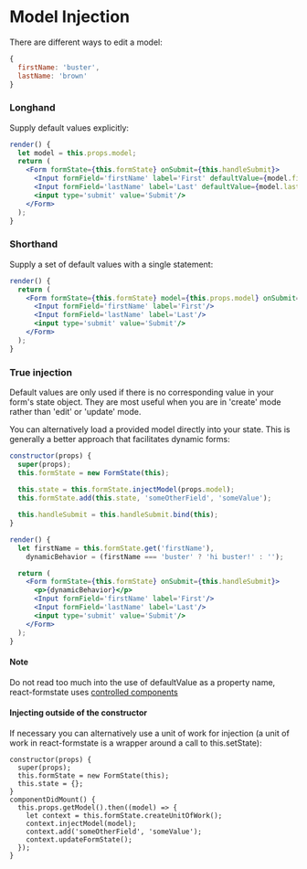 # Model Injection

There are different ways to edit a model:

```jsx
{
  firstName: 'buster',
  lastName: 'brown'
}
```

### Longhand

Supply default values explicitly:

```jsx
render() {
  let model = this.props.model;
  return (
    <Form formState={this.formState} onSubmit={this.handleSubmit}>
      <Input formField='firstName' label='First' defaultValue={model.firstName}/>
      <Input formField='lastName' label='Last' defaultValue={model.lastName}/>
      <input type='submit' value='Submit'/>
    </Form>
  );
}
```

### Shorthand

Supply a set of default values with a single statement:

```jsx
render() {
  return (
    <Form formState={this.formState} model={this.props.model} onSubmit={this.handleSubmit}>
      <Input formField='firstName' label='First'/>
      <Input formField='lastName' label='Last'/>
      <input type='submit' value='Submit'/>
    </Form>
  );
}
```

### True injection

Default values are only used if there is no corresponding value in your form's state object. They are most useful when you are in 'create' mode rather than 'edit' or 'update' mode.

You can alternatively load a provided model directly into your state. This is generally a better approach that facilitates dynamic forms:

```jsx
constructor(props) {
  super(props);
  this.formState = new FormState(this);
  
  this.state = this.formState.injectModel(props.model);
  this.formState.add(this.state, 'someOtherField', 'someValue');

  this.handleSubmit = this.handleSubmit.bind(this);
}

render() {
  let firstName = this.formState.get('firstName'),
    dynamicBehavior = (firstName === 'buster' ? 'hi buster!' : '');

  return (
    <Form formState={this.formState} onSubmit={this.handleSubmit}>
      <p>{dynamicBehavior}</p>
      <Input formField='firstName' label='First'/>
      <Input formField='lastName' label='Last'/>
      <input type='submit' value='Submit'/>
    </Form>
  );
}
```

#### Note

Do not read too much into the use of defaultValue as a property name, react-formstate uses [controlled components](https://facebook.github.io/react/docs/forms.html#controlled-components)

#### Injecting outside of the constructor

If necessary you can alternatively use a unit of work for injection (a unit of work in react-formstate is a wrapper around a call to this.setState):

```es6
constructor(props) {
  super(props);
  this.formState = new FormState(this);
  this.state = {};
}
componentDidMount() {
  this.props.getModel().then((model) => {
    let context = this.formState.createUnitOfWork();
    context.injectModel(model);
    context.add('someOtherField', 'someValue');
    context.updateFormState();
  });
}
```

